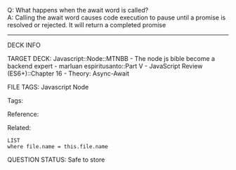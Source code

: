 Q: What happens when the await word is called?  
A: Calling the await word causes code execution to pause until a promise is resolved or rejected. It will return a completed promise
<!--ID: 1690389246917-->

---

DECK INFO

TARGET DECK: Javascript::Node::MTNBB - The node js bible become a backend expert - marluan espiritusanto::Part V - JavaScript Review (ES6+)::Chapter 16 - Theory: Async-Await

FILE TAGS: Javascript Node

Tags:

Reference:

Related:

```dataview
LIST
where file.name = this.file.name
```

QUESTION STATUS: Safe to store